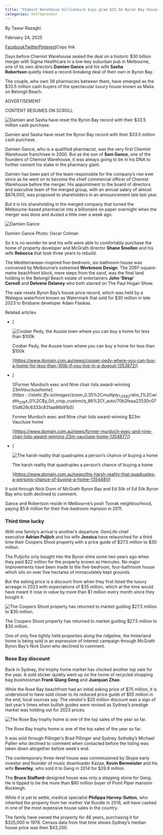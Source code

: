```yaml
---
title: "Chemist Warehouse billionaire buys glam $33.5m Byron Bay house in cash"
categories: entrepreneur
---
```



By Tawar Razaghi

February 24, 2025

[Facebook](https://www.facebook.com/sharer/sharer.php?u=https%3A%2F%2Fwww.domain.com.au%2Fnews%2Fchemist-warehouse-billionaire-buys-glam-33-5m-byron-bay-house-in-cash-1354937%2F&quote=Chemist%20Warehouse%20billionaire%20buys%20glam%20$33.5m%20Byron%20Bay%20house%20in%20cash "Facebook")[Twitter](https://twitter.com/intent/tweet?text=Chemist%20Warehouse%20billionaire%20buys%20glam%20$33.5m%20Byron%20Bay%20house%20in%20cash&url=https%3A%2F%2Fwww.domain.com.au%2Fnews%2Fchemist-warehouse-billionaire-buys-glam-33-5m-byron-bay-house-in-cash-1354937%2F&via=Domaincomau "Twitter")[Pinterest](https://pinterest.com/pin/create/button/?url=https%3A%2F%2Fwww.domain.com.au%2Fnews%2Fchemist-warehouse-billionaire-buys-glam-33-5m-byron-bay-house-in-cash-1354937%2F&media=https://static.ffx.io/images/$zoom_0.739%2C$multiply_1.0582%2C$ratio_1.5%2C$width_756%2C$x_0%2C$y_0/t_crop_custom/q_86%2Cf_auto/282d606b7f07348671a74614afdd185384c3c4eb&description=Chemist%20Warehouse%20billionaire%20buys%20glam%20$33.5m%20Byron%20Bay%20house%20in%20cash "Pinterest")Copy link

Days before Chemist Warehouse sealed the deal on a historic $30 billion merger with Sigma Healthcare in a low-key suburban pub in Melbourne, one of its own directors **Damien Gance** and his wife **Sasha Robertson** quietly inked a record-breaking deal of their own in Byron Bay.

The couple, who own 39 pharmacies between them, have emerged as the $33.5 million cash buyers of the spectacular luxury house known as Malia on Belongil Beach.

ADVERTISEMENT

CONTENT RESUMES ON SCROLL

![Damien and Sasha have reset the Byron Bay record with their $33.5 million cash purchase.](https://static.ffx.io/images/%24zoom_0.738%2C%24multiply_1.0582%2C%24ratio_1.5%2C%24width_756%2C%24x_0%2C%24y_0/t_crop_custom/q_86%2Cf_auto/282d606b7f07348671a74614afdd185384c3c4eb)

Damien and Sasha have reset the Byron Bay record with their $33.5 million cash purchase.

Damien Gance, who is a qualified pharmacist, was the very first Chemist Warehouse franchisee in 2000. But as the son of **Sam Gance**, one of the founders of Chemist Warehouse, it was always going to be in his DNA to further cement his stake in the pharmacy giant.

Damien has been part of the team responsible for the company’s rise ever since as he went on to become the chief commercial officer of Chemist Warehouse before the merger. His appointment to the board of directors and executive team of the merged group, with an annual salary of almost $674,000, was proposed to shareholders in an announcement late last year.

But it is his shareholding in the merged company that turned the Melbourne-based pharmacist into a billionaire on paper overnight when the merger was done and dusted a little over a week ago.

![Damien Gance](https://static.ffx.io/images/%24zoom_0.291%2C%24multiply_1.0582%2C%24ratio_1%2C%24width_378%2C%24x_1141%2C%24y_114/t_crop_custom/q_86%2Cf_auto/d019dacaa649130a7a2806da8925db06dbc71cfc)

Damien Gance Photo: Oscar Colman

So it is no wonder he and his wife were able to comfortably purchase the home of property developer and McGrath director **Shane Smollen** and his wife **Rebecca** that took three years to rebuild.

The Mediterranean-inspired five-bedroom, six-bathroom house was conceived by Melbourne’s esteemed **Workroom Design**. The 2097-square-metre beachfront block, mere steps from the sand, was the final land holding in the Belongil Beach estate of entertainers **John ‘Strop’ Cornell** and **Delvene Delaney** who both starred on The Paul Hogan Show.

The sale resets Byron Bay’s house price record, which was held by a Wategos waterfront known as Watermark that sold for $30 million in late 2023 to Brisbane developer Adam Flaskas.

Related articles

- [
    
    ![Coober Pedy, the Aussie town where you can buy a home for less than $100k](https://res.akamaized.net/domain/image/upload/t_web/c_fill,w_400,h_400/v1740104016/iStock-1393446667_ekmmmw.jpg)
    
    Coober Pedy, the Aussie town where you can buy a home for less than $100k
    
    
    
    ](https://www.domain.com.au/news/cooper-pedy-where-you-can-buy-a-home-for-less-than-100k-if-you-live-in-a-dugout-1353872/)
- [
    
    ![Former Murdoch exec and Nine chair lists award-winning $23m Vaucluse home](https://static.ffx.io/images/$zoom_0.35%2C$multiply_1.0582%2C$ratio_1%2C$width_378%2C$x_0%2C$y_0/t_crop_custom/q_86%2Cf_auto/70b2feaa22530c0755d628c6333c831aa86b91b5)
    
    Former Murdoch exec and Nine chair lists award-winning $23m Vaucluse home
    
    
    
    ](https://www.domain.com.au/news/former-murdoch-exec-and-nine-chair-lists-award-winning-23m-vaucluse-home-1354877/)
- [
    
    ![The harsh reality that quadruples a person’s chance of buying a home](https://static.ffx.io/images/$zoom_0.18333333333333332%2C$multiply_1.0582%2C$ratio_1%2C$width_378%2C$x_100%2C$y_0/t_crop_custom/q_86%2Cf_auto/7fc809c8907b6ebb657369565baa1ec576f94d9c)
    
    The harsh reality that quadruples a person’s chance of buying a home
    
    
    
    ](https://www.domain.com.au/news/the-harsh-reality-that-quadruples-a-persons-chance-of-buying-a-home-1354481/)

It sold through Nick Dunn of McGrath Byron Bay and Ed Silk of Ed Silk Byron Bay who both declined to comment.

Gance and Robertson reside in Melbourne’s posh Toorak neighbourhood, paying $5.8 million for their five-bedroom mansion in 2011.

### Third time lucky

With one family’s arrival is another’s departure. GemLife chief executive **Adrian Puljich** and his wife **Jessica** have relaunched for a third time their Coopers Shoot property with a price guide of $27.5 million to $30 million.

The Puljichs only bought into the Byron shire some two years ago when they paid $22 million for the property known as Hercules. No major improvements have been made to the five-bedroom, four-bathroom house which sits on over five hectares of immaculately kept grounds.

But the asking price is a discount from when they first listed the luxury acreage in 2023 with expectations of $35 million, which at the time would have meant it rose in value by more than $1 million every month since they bought it.

![The Coopers Shoot property has returned to market guiding $27.5 million to $30 million.](https://static.ffx.io/images/%24zoom_0.218%2C%24multiply_1.0582%2C%24ratio_1.5%2C%24width_756%2C%24x_0%2C%24y_0/t_crop_custom/q_86%2Cf_auto/fe328fa5647f70709702f2540efa7f808cca0050)

The Coopers Shoot property has returned to market guiding $27.5 million to $30 million.

One of only five tightly held properties along the ridgeline, the hinterland home is being sold in an expression of interest campaign through McGrath Byron Bay’s Nick Dunn who declined to comment.

### Rose Bay discount

Back in Sydney, the trophy home market has clocked another top sale for the year. A sold sticker quietly went up on the home of recycled shopping bag businessman **Frank Qiang Geng** and **Juanjuan Zhao**.

While the Rose Bay beachfront had an initial asking price of $75 million, it is understood to have sold closer to its reduced price guide of $55 million in the end, local sources say. The vendor’s $20 million discount was a sign of last year’s times when bullish guides were revised as Sydney’s prestige market was holding out for 2023 prices.

![The Rose Bay trophy home is one of the top sales of the year so far.](https://static.ffx.io/images/%24zoom_0.473%2C%24multiply_1.0582%2C%24ratio_1.5%2C%24width_756%2C%24x_0%2C%24y_0/t_crop_custom/q_86%2Cf_auto/b62cab08085f96427f1fafa0ccd182e8e38a15b5)

The Rose Bay trophy home is one of the top sales of the year so far.

It was sold through Pillinger’s Brad Pillinger and Sydney Sotheby’s Michael Pallier who declined to comment when contacted before the listing was taken down altogether before week’s end.

The contemporary three-level house was commissioned by Skype early investor and founder of music downloader Kazaa, **Kevin Bermeister** and his wife **Beverley**, who sold it to Geng in 2014 for $26.9 million.

The **Bruce Stafford**-designed house was only a stepping stone for Geng. He is tipped to be the more than $80 million buyer of Point Piper mansion Rockleigh.

While it is yet to settle, medical specialist **Philippa Harvey-Sutton**, who inherited the property from her mother Val Rundle in 2016, will have cashed in one of the most expensive house sales in the country.

The family have owned the property for 46 years, purchasing it for $325,000 in 1978. Census data from that time shows Sydney’s median house price was then $43,200.
